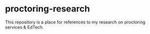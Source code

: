 # proctoring-research
This repository is a place for references to my research on proctoring services &amp; EdTech.
